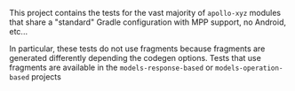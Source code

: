 This project contains the tests for the vast majority of `apollo-xyz` modules that share a "standard"
 Gradle configuration with MPP support, no Android, etc...

In particular, these tests do not use fragments because fragments are generated differently depending the codegen options. Tests that use fragments are available in the `models-response-based` or `models-operation-based` projects